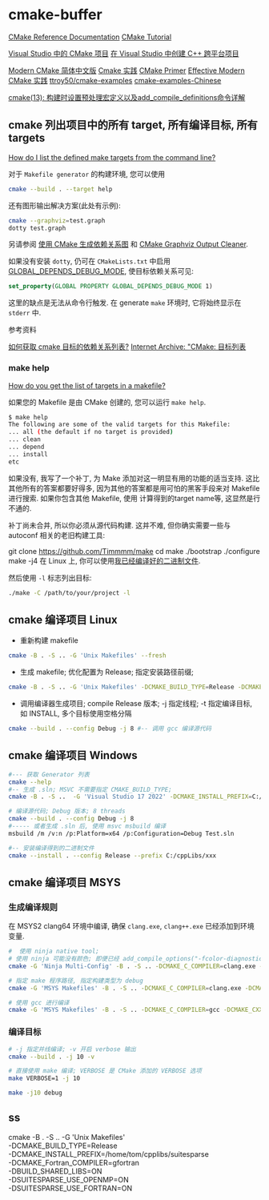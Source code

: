 # cmake-buffer

[CMake Reference Documentation](https://cmake.org/cmake/help/latest/index.html#)
[CMake Tutorial](https://cmake.org/cmake/help/latest/guide/tutorial/index.html#guide:CMake%20Tutorial)

[Visual Studio 中的 CMake 项目](https://learn.microsoft.com/zh-cn/cpp/build/cmake-projects-in-visual-studio?view=msvc-160)
[在 Visual Studio 中创建 C++ 跨平台项目](https://learn.microsoft.com/zh-cn/cpp/build/get-started-linux-cmake?source=recommendations&view=msvc-170)

[Modern CMake 简体中文版](https://modern-cmake-cn.github.io/Modern-CMake-zh_CN/)
[Cmake 实践](http://file.ncnynl.com/ros/CMake%20Practice.pdf)
[CMake Primer](https://llvm.org/docs/CMakePrimer.html)
[Effective Modern CMake 实践](https://zhjwpku.com/category/2020/04/04/effective-modern-cmake-practice.html)
[ttroy50/cmake-examples](https://github.com/ttroy50/cmake-examples)
[cmake-examples-Chinese](https://sfumecjf.github.io/cmake-examples-Chinese/)

[cmake(13): 构建时设置预处理宏定义以及add_compile_definitions命令详解](https://blog.csdn.net/rangfei/article/details/125651845)

## cmake 列出项目中的所有 target, 所有编译目标, 所有 targets

[How do I list the defined make targets from the command line?](https://stackoverflow.com/questions/30793804/how-do-i-list-the-defined-make-targets-from-the-command-line)

对于 `Makefile generator` 的构建环境, 您可以使用

```bash
cmake --build . --target help
```

还有图形输出解决方案(此处有示例):

```bash
cmake --graphviz=test.graph
dotty test.graph
```

另请参阅 [使用 CMake 生成依赖关系图](https://gitlab.kitware.com/cmake/community/-/wikis/doc/cmake/Graphviz)
和 [CMake Graphviz Output Cleaner](https://www.semipol.de/software/cmake-graphviz-output-cleaner).

如果没有安装 `dotty`, 仍可在 `CMakeLists.txt` 中启用 [GLOBAL_DEPENDS_DEBUG_MODE](http://www.cmake.org/cmake/help/v3.2/prop_gbl/GLOBAL_DEPENDS_DEBUG_MODE.html),
使目标依赖关系可见:

```cmake
set_property(GLOBAL PROPERTY GLOBAL_DEPENDS_DEBUG_MODE 1)
```

这里的缺点是无法从命令行触发.
在 generate `make` 环境时, 它将始终显示在 `stderr` 中.

参考资料

[如何获取 cmake 目标的依赖关系列表?](https://stackoverflow.com/questions/22021312/how-can-i-get-the-list-of-dependencies-of-cmake-target)
[Internet Archive:  "CMake: 目标列表](https://web.archive.org/web/20160405081525/https://root.cern.ch/blog/cmake-list-targets)

### make help

[How do you get the list of targets in a makefile?](https://stackoverflow.com/questions/4219255/how-do-you-get-the-list-of-targets-in-a-makefile)

如果您的 Makefile 是由 CMake 创建的, 您可以运行 `make help`.

```bash
$ make help
The following are some of the valid targets for this Makefile:
... all (the default if no target is provided)
... clean
... depend
... install
etc
```

如果没有, 我写了一个补丁, 为 Make 添加对这一明显有用的功能的适当支持.
这比其他所有的答案都要好得多,
因为其他的答案都是用可怕的黑客手段来对 Makefile 进行搜索.
如果你包含其他 Makefile, 使用 计算得到的target name等, 这显然是行不通的.

补丁尚未合并, 所以你必须从源代码构建.
这并不难, 但你确实需要一些与 autoconf 相关的老旧构建工具:

git clone https://github.com/Timmmm/make
cd make
./bootstrap
./configure
make -j4
在 Linux 上, 你可以使用[我已经编译好的二进制文件](https://github.com/Timmmm/make/releases/download/0.0/make).

然后使用 `-l` 标志列出目标:

```bash
./make -C /path/to/your/project -l
```

## cmake 编译项目 Linux

+ 重新构建 makefile

```bash
cmake -B . -S .. -G 'Unix Makefiles' --fresh
```

+ 生成 makefile; 优化配置为 Release; 指定安装路径前缀;

```bash
cmake -B . -S .. -G 'Unix Makefiles' -DCMAKE_BUILD_TYPE=Release -DCMAKE_INSTALL_PREFIX=C:/cppLibs/deal.ii
```

+ 调用编译器生成项目; compile Release 版本; -j 指定线程; -t <tgt> 指定编译目标, 如 INSTALL, 多个目标使用空格分隔

```bash
cmake --build . --config Debug -j 8 #-- 调用 gcc 编译源代码
```

## cmake 编译项目 Windows

```bash
#--- 获取 Generator 列表
cmake --help
#-- 生成 .sln; MSVC 不需要指定 CMAKE_BUILD_TYPE;
cmake -B . -S ..  -G 'Visual Studio 17 2022' -DCMAKE_INSTALL_PREFIX=C:/cppLibs/deal.ii

# 编译源代码; Debug 版本; 8 threads
cmake --build . --config Debug -j 8
#----- 或者生成 .sln 后, 使用 msvc msbuild 编译
msbuild /m /v:n /p:Platform=x64 /p:Configuration=Debug Test.sln

#-- 安装编译得到的二进制文件
cmake --install . --config Release --prefix C:/cppLibs/xxx
```

## cmake 编译项目 MSYS

### 生成编译规则

在 MSYS2 clang64 环境中编译,
确保 `clang.exe`, `clang++.exe` 已经添加到环境变量.

```bash
#  使用 ninja native tool;
# 使用 ninja 可能没有颜色; 即便已经 add_compile_options("-fcolor-diagnostics") 并且设置环境变量 CLICOLOR_FORCE=1
cmake -G 'Ninja Multi-Config' -B . -S .. -DCMAKE_C_COMPILER=clang.exe -DCMAKE_CXX_COMPILER=clang++.exe --fresh

# 指定 make 程序路径, 指定构建类型为 debug
cmake -G 'MSYS Makefiles' -B . -S .. -DCMAKE_C_COMPILER=clang.exe -DCMAKE_CXX_COMPILER=clang++.exe -DCMAKE_MAKE_PROGRAM='c:/msys64/usr/bin/make.exe' -DCMAKE_BUILD_TYPE=Debug --fresh

# 使用 gcc 进行编译
cmake -G 'MSYS Makefiles' -B . -S .. -DCMAKE_C_COMPILER=gcc -DCMAKE_CXX_COMPILER=g++ -DCMAKE_MAKE_PROGRAM='c:/msys64/usr/bin/make.exe' -DCMAKE_BUILD_TYPE=Debug --fresh
```

### 编译目标

```bash
# -j 指定并线编译; -v 开启 verbose 输出
cmake --build . -j 10 -v

# 直接使用 make 编译; VERBOSE 是 CMake 添加的 VERBOSE 选项
make VERBOSE=1 -j 10

make -j10 debug
```

## ss

cmake -B . -S .. -G 'Unix Makefiles' \
    -DCMAKE_BUILD_TYPE=Release \
    -DCMAKE_INSTALL_PREFIX=/home/tom/cpplibs/suitesparse \
    -DCMAKE_Fortran_COMPILER=gfortran \
    -DBUILD_SHARED_LIBS=ON \
    -DSUITESPARSE_USE_OPENMP=ON \
    -DSUITESPARSE_USE_FORTRAN=ON